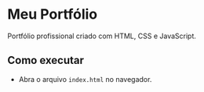 # Meu Portfólio

Portfólio profissional criado com HTML, CSS e JavaScript.

## Como executar
- Abra o arquivo `index.html` no navegador.
